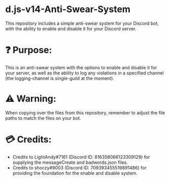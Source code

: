 # d.js-v14-Anti-Swear-System
This repository includes a simple anti-swear system for your Discord bot, with the ability to enable and disable it for your Discord server.

# ❓ **Purpose:**
This is an anti-swear system with the options to enable and disable it for your server, as well as the ability to log any violations in a specified channel (the logging-channel is single-guild at the moment).

# ⚠️ **Warning:**
When copying over the files from this repository, remember to adjust the file paths to match the files on your bot.

# 💳 **Credits:**
- Credits to LightAndy#7161 (Discord ID: 816358066123309129) for supplying the messageCreate and badwords.json files.
- Credits to shoczy#9003 (Discord ID: 709393455519891486) for providing the foundation for the enable and disable system.
